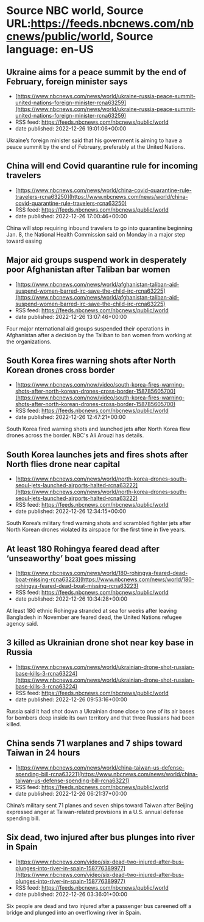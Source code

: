 # Source NBC world, Source URL:https://feeds.nbcnews.com/nbcnews/public/world, Source language: en-US

## Ukraine aims for a peace summit by the end of February, foreign minister says
 - [https://www.nbcnews.com/news/world/ukraine-russia-peace-summit-united-nations-foreign-minister-rcna63259](https://www.nbcnews.com/news/world/ukraine-russia-peace-summit-united-nations-foreign-minister-rcna63259)
 - RSS feed: https://feeds.nbcnews.com/nbcnews/public/world
 - date published: 2022-12-26 19:01:06+00:00

Ukraine’s foreign minister said that his government is aiming to have a peace summit by the end of February, preferably at the United Nations.

## China will end Covid quarantine rule for incoming travelers
 - [https://www.nbcnews.com/news/world/china-covid-quarantine-rule-travelers-rcna63250](https://www.nbcnews.com/news/world/china-covid-quarantine-rule-travelers-rcna63250)
 - RSS feed: https://feeds.nbcnews.com/nbcnews/public/world
 - date published: 2022-12-26 17:00:46+00:00

China will stop requiring inbound travelers to go into quarantine beginning Jan. 8, the National Health Commission said on Monday in a major step toward easing

## Major aid groups suspend work in desperately poor Afghanistan after Taliban bar women
 - [https://www.nbcnews.com/news/world/afghanistan-taliban-aid-suspend-women-barred-irc-save-the-child-irc-rcna63225](https://www.nbcnews.com/news/world/afghanistan-taliban-aid-suspend-women-barred-irc-save-the-child-irc-rcna63225)
 - RSS feed: https://feeds.nbcnews.com/nbcnews/public/world
 - date published: 2022-12-26 13:07:46+00:00

Four major nternational aid groups suspended their operations in Afghanistan after a decision by the Taliban to ban women from working at the organizations.

## South Korea fires warning shots after North Korean drones cross border
 - [https://www.nbcnews.com/now/video/south-korea-fires-warning-shots-after-north-korean-drones-cross-border-158785605700](https://www.nbcnews.com/now/video/south-korea-fires-warning-shots-after-north-korean-drones-cross-border-158785605700)
 - RSS feed: https://feeds.nbcnews.com/nbcnews/public/world
 - date published: 2022-12-26 12:47:21+00:00

South Korea fired warning shots and launched jets after North Korea flew drones across the border. NBC's Ali Arouzi has details.

## South Korea launches jets and fires shots after North flies drone near capital
 - [https://www.nbcnews.com/news/world/north-korea-drones-south-seoul-jets-launched-airports-halted-rcna63222](https://www.nbcnews.com/news/world/north-korea-drones-south-seoul-jets-launched-airports-halted-rcna63222)
 - RSS feed: https://feeds.nbcnews.com/nbcnews/public/world
 - date published: 2022-12-26 12:34:15+00:00

South Korea’s military fired warning shots and scrambled fighter jets after North Korean drones violated its airspace for the first time in five years.

## At least 180 Rohingya feared dead after ‘unseaworthy’ boat goes missing
 - [https://www.nbcnews.com/news/world/180-rohingya-feared-dead-boat-missing-rcna63223](https://www.nbcnews.com/news/world/180-rohingya-feared-dead-boat-missing-rcna63223)
 - RSS feed: https://feeds.nbcnews.com/nbcnews/public/world
 - date published: 2022-12-26 10:34:28+00:00

At least 180 ethnic Rohingya stranded at sea for weeks after leaving Bangladesh in November are feared dead, the United Nations refugee agency said.

## 3 killed as Ukrainian drone shot near key base in Russia
 - [https://www.nbcnews.com/news/world/ukrainian-drone-shot-russian-base-kills-3-rcna63224](https://www.nbcnews.com/news/world/ukrainian-drone-shot-russian-base-kills-3-rcna63224)
 - RSS feed: https://feeds.nbcnews.com/nbcnews/public/world
 - date published: 2022-12-26 09:53:16+00:00

Russia said it had shot down a Ukrainian drone close to one of its air bases for bombers deep inside its own territory and that three Russians had been killed.

## China sends 71 warplanes and 7 ships toward Taiwan in 24 hours
 - [https://www.nbcnews.com/news/world/china-taiwan-us-defense-spending-bill-rcna63221](https://www.nbcnews.com/news/world/china-taiwan-us-defense-spending-bill-rcna63221)
 - RSS feed: https://feeds.nbcnews.com/nbcnews/public/world
 - date published: 2022-12-26 06:21:37+00:00

China’s military sent 71 planes and seven ships toward Taiwan after Beijing expressed anger at Taiwan-related provisions in a U.S. annual defense spending bill.

## Six dead, two injured after bus plunges into river in Spain
 - [https://www.nbcnews.com/video/six-dead-two-injured-after-bus-plunges-into-river-in-spain-158776389977](https://www.nbcnews.com/video/six-dead-two-injured-after-bus-plunges-into-river-in-spain-158776389977)
 - RSS feed: https://feeds.nbcnews.com/nbcnews/public/world
 - date published: 2022-12-26 03:36:01+00:00

Six people are dead and two injured after a passenger bus careened off a bridge and plunged into an overflowing river in Spain.
